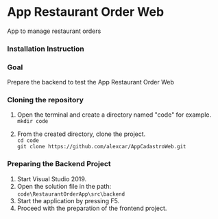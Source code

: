 # App Restaurant Order Web
App to manage restaurant orders

### Installation Instruction

### Goal
Prepare the backend to test the App Restaurant Order Web

### Cloning the repository
1. Open the terminal and create a directory named "code" for example.<br>
`mkdir code` 

2. From the created directory, clone the project.<br>
`cd code`<br>
`git clone https://github.com/alexcar/AppCadastroWeb.git`

### Preparing the Backend Project
1. Start Visual Studio 2019.
2. Open the solution file in the path:<br> 
`code\RestaurantOrderApp\src\backend`
3. Start the application by pressing F5.
4. Proceed with the preparation of the frontend project.



